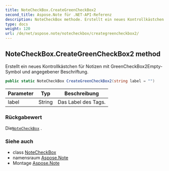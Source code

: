 ```yaml
---
title: NoteCheckBox.CreateGreenCheckBox2
second_title: Aspose.Note für .NET-API-Referenz
description: NoteCheckBox methode. Erstellt ein neues Kontrollkästchen für Notizen mit GreenCheckBox2EmptySymbol und angegebener Beschriftung.
type: docs
weight: 120
url: /de/net/aspose.note/notecheckbox/creategreencheckbox2/
---
```

## NoteCheckBox.CreateGreenCheckBox2 method

Erstellt ein neues Kontrollkästchen für Notizen mit GreenCheckBox2Empty-Symbol und angegebener Beschriftung.

```csharp
public static NoteCheckBox CreateGreenCheckBox2(string label = "")
```

| Parameter | Typ | Beschreibung |
| --- | --- | --- |
| label | String | Das Label des Tags. |

### Rückgabewert

Die[`NoteCheckBox`](../) .

### Siehe auch

* class [NoteCheckBox](../)
* namensraum [Aspose.Note](../../notecheckbox/)
* Montage [Aspose.Note](../../../)


